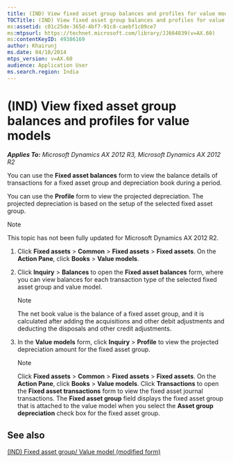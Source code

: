 ```yaml
---
title: (IND) View fixed asset group balances and profiles for value models
TOCTitle: (IND) View fixed asset group balances and profiles for value models
ms:assetid: c01c25de-365d-4bf7-91c8-caebf1c09ce7
ms:mtpsurl: https://technet.microsoft.com/library/JJ664839(v=AX.60)
ms:contentKeyID: 49386169
author: Khairunj
ms.date: 04/18/2014
mtps_version: v=AX.60
audience: Application User
ms.search.region: India
---
```


# (IND) View fixed asset group balances and profiles for value models 


_**Applies To:** Microsoft Dynamics AX 2012 R3, Microsoft Dynamics AX 2012 R2_

You can use the **Fixed asset balances** form to view the balance details of transactions for a fixed asset group and depreciation book during a period.

You can use the **Profile** form to view the projected depreciation. The projected depreciation is based on the setup of the selected fixed asset group.


> [!NOTE]
> <P>This topic has not been fully updated for Microsoft Dynamics AX 2012 R2.</P>



1.  Click **Fixed assets** \> **Common** \> **Fixed assets** \> **Fixed assets**. On the **Action Pane**, click **Books** \> **Value models**.

2.  Click **Inquiry** \> **Balances** to open the **Fixed asset balances** form, where you can view balances for each transaction type of the selected fixed asset group and value model.
    

    > [!NOTE]
    > <P>The net book value is the balance of a fixed asset group, and it is calculated after adding the acquisitions and other debit adjustments and deducting the disposals and other credit adjustments.</P>



3.  In the **Value models** form, click **Inquiry** \> **Profile** to view the projected depreciation amount for the fixed asset group.
    

    > [!NOTE]
    > <P>Click <STRONG>Fixed assets</STRONG> &gt; <STRONG>Common</STRONG> &gt; <STRONG>Fixed assets</STRONG> &gt; <STRONG>Fixed assets</STRONG>. On the <STRONG>Action Pane</STRONG>, click <STRONG>Books</STRONG> &gt; <STRONG>Value models</STRONG>. Click <STRONG>Transactions</STRONG> to open the <STRONG>Fixed asset transactions</STRONG> form to view the fixed asset journal transactions. The <STRONG>Fixed asset group</STRONG> field displays the fixed asset group that is attached to the value model when you select the <STRONG>Asset group depreciation</STRONG> check box for the fixed asset group.</P>



## See also

[(IND) Fixed asset group/ Value model (modified form)](https://technet.microsoft.com/library/jj664616\(v=ax.60\))

  


